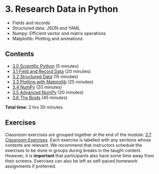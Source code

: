 # 3. Research Data in Python

- Fields and records
- Structured data: JSON and YAML
- Numpy: Efficient vector and matrix operations
- Matplotlib: Plotting and animations

## Contents

- [3.0 Scientific Python](03_00_scientific_python.ipynb) (5 minutes)
- [3.1 Field and Record Data](03_01_fields_and_records.ipynb) (20 minutes)
- [3.2 Structured Data](03_02_structured_data.ipynb) (15 minutes)
- [3.3 Plotting with Matplotlib](03_03_plotting_with_matplotlib.ipynb) (25 minutes)
- [3.4 NumPy](03_04_NumPy.ipynb) (20 minutes)
- [3.5 Advanced NumPy](03_05_advanced_numpy.ipynb) (20 minutes)
- [3.6 The Boids](03_05_boids.ipynb) (45 minutes)

**Total time:** 2 hrs 30 minutes

## Exercises

Classroom exercises are grouped together at the end of the module: [3.7 Classroom Exercises](03_07_classroom_exercises.ipynb).
Each exercise is labelled with any sections whose contents are relevant.
We recommend that instructors schedule the exercises to be done in groups during breaks in the taught content.
However, it is **important** that participants also have some time away from their screens.
Exercises can also be left as self-paced homework assignments if preferred.
